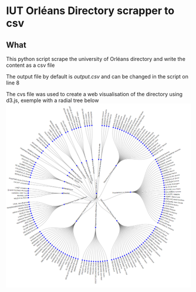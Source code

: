 # IUT Orléans Directory scrapper to csv

## What
This python script scrape the university of Orléans directory and write the content as a csv file

The output file by default is _output.csv_ and can be changed in the script on line 8

The cvs file was used to create a web visualisation of the directory using d3.js, exemple with a radial tree below
![Image représentation radial tree](./radial_tree_Orleans.png)
